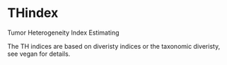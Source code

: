 # THindex
Tumor Heterogeneity Index Estimating

The TH indices are based on diveristy indices or the taxonomic diveristy, see vegan for details.

